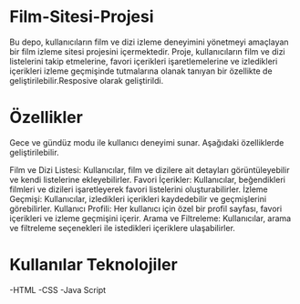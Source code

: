 # Film-Sitesi-Projesi
Bu depo, kullanıcıların film ve dizi izleme deneyimini yönetmeyi amaçlayan bir film izleme sitesi projesini içermektedir. Proje, kullanıcıların film ve dizi listelerini takip etmelerine, favori içerikleri işaretlemelerine ve izledikleri içerikleri izleme geçmişinde tutmalarına olanak tanıyan bir özellikte de geliştirilebilir.Resposive olarak geliştirildi.

# Özellikler
Gece ve gündüz modu ile kullanıcı deneyimi sunar. Aşağıdaki özelliklerde geliştirilebilir.

Film ve Dizi Listesi: Kullanıcılar, film ve dizilere ait detayları görüntüleyebilir ve kendi listelerine ekleyebilirler.
Favori İçerikler: Kullanıcılar, beğendikleri filmleri ve dizileri işaretleyerek favori listelerini oluşturabilirler.
İzleme Geçmişi: Kullanıcılar, izledikleri içerikleri kaydedebilir ve geçmişlerini görebilirler.
Kullanıcı Profili: Her kullanıcı için özel bir profil sayfası, favori içerikleri ve izleme geçmişini içerir.
Arama ve Filtreleme: Kullanıcılar, arama ve filtreleme seçenekleri ile istedikleri içeriklere ulaşabilirler.
# Kullanılar Teknolojiler
-HTML -CSS -Java Script
